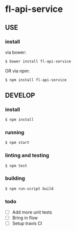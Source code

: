 # fl-api-service

## USE

### install

via bower:

```sh
$ bower install fl-api-service
```

OR via npm:

```sh
$ npm install fl-api-service
```


## DEVELOP

### install

```sh
$ npm install
```

### running

```sh
$ npm start
```

### linting and testing

```sh
$ npm test
```

### building

```sh
$ npm run-script build
```

### todo

- [ ] Add more unit tests
- [ ] Bring in flow
- [ ] Setup travis CI
